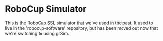 
# RoboCup Simulator

This is the RoboCup SSL simulator that we've used in the past.  It used to live in the 'robocup-software' repository, but has been moved out now that we're switching to using grSim.

